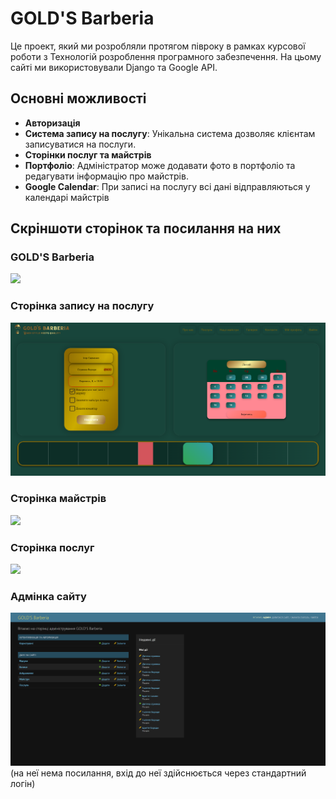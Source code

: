 <h1>GOLD'S Barberia</h1>
<p>Це проект, який ми розробляли протягом півроку в рамках курсової роботи з Технологій розроблення програмного забезпечення. На цьому сайті ми використовували Django та Google API.</p>
<h2>Основні можливості</h2>
<ul>
    <li><strong>Авторизація</strong></li>
    <li><strong>Система запису на послугу</strong>: Унікальна система дозволяє клієнтам записуватися на послуги.</li>
    <li><strong>Сторінки послуг та майстрів</strong></li>
    <li><strong>Портфоліо</strong>: Адміністратор може додавати фото в портфоліо та редагувати інформацію про майстрів.</li>
    <li><strong>Google Calendar</strong>: При записі на послугу всі дані відправляються у календарі майстрів</li>
</ul>
<h2>Скріншоти сторінок та посилання на них</h2>
<p>
    <h3>GOLD'S Barberia</h3>
    <a href="https://golds-barberia.onrender.com/"><img src="/screenshots/main_page.png"></a>
</p>
<p>
    <h3>Сторінка запису на послугу</h3>
    <a href="https://golds-barberia.onrender.com/appointment/"><img src="screenshots/appointment.png"></a></p>
<p>
    <h3>Сторінка майстрів</h3>
    <a href="https://golds-barberia.onrender.com/masters/"><img src="screenshots/masters.png"></a></p>
<p>
    <h3>Сторінка послуг</h3>
    <a href="https://golds-barberia.onrender.com/appointment/"><img src="screenshots/services.png"></a></p>
<p>
    <h3>Адмінка сайту</h3>
    <img src="screenshots/admin.png"> 
    (на неї нема посилання, вхід до неї здійснюється через стандартний логін)
</p>

